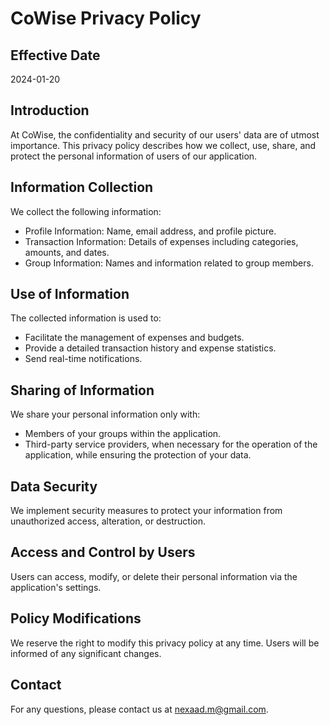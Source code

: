 
# CoWise Privacy Policy

## Effective Date
2024-01-20

## Introduction
At CoWise, the confidentiality and security of our users' data are of utmost importance. This privacy policy describes how we collect, use, share, and protect the personal information of users of our application.

## Information Collection
We collect the following information:
- Profile Information: Name, email address, and profile picture.
- Transaction Information: Details of expenses including categories, amounts, and dates.
- Group Information: Names and information related to group members.

## Use of Information
The collected information is used to:
- Facilitate the management of expenses and budgets.
- Provide a detailed transaction history and expense statistics.
- Send real-time notifications.

## Sharing of Information
We share your personal information only with:
- Members of your groups within the application.
- Third-party service providers, when necessary for the operation of the application, while ensuring the protection of your data.

## Data Security
We implement security measures to protect your information from unauthorized access, alteration, or destruction.

## Access and Control by Users
Users can access, modify, or delete their personal information via the application's settings.

## Policy Modifications
We reserve the right to modify this privacy policy at any time. Users will be informed of any significant changes.

## Contact
For any questions, please contact us at nexaad.m@gmail.com.


